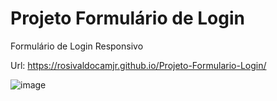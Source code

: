 # Projeto Formulário de Login

Formulário de Login Responsivo

Url: https://rosivaldocamjr.github.io/Projeto-Formulario-Login/

![image](https://user-images.githubusercontent.com/91435382/158466681-cf5602a5-3d0c-4f07-b1c3-72672c45f9dc.png)

